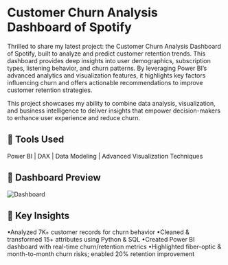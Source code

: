 # Customer Churn Analysis Dashboard of Spotify

Thrilled to share my latest project: the Customer Churn Analysis Dashboard of Spotify, built to analyze and predict customer retention trends.
This dashboard provides deep insights into user demographics, subscription types, listening behavior, and churn patterns. By leveraging Power BI’s advanced analytics and visualization features, it highlights key factors influencing churn and offers actionable recommendations to improve customer retention strategies.

This project showcases my ability to combine data analysis, visualization, and business intelligence to deliver insights that empower decision-makers to enhance user experience and reduce churn.

## 🔹 Tools Used  
Power BI | DAX | Data Modeling | Advanced Visualization Techniques

## 🔹 Dashboard Preview  
![Dashboard](https://drive.google.com/file/d/1QMVnY4VbPOTBh6r6swVfPHLx3Hw4PRbk/view?usp=sharing)  

## 🔹 Key Insights 

•Analyzed 7K+ customer records for churn behavior
•Cleaned & transformed 15+ attributes using Python & SQL
•Created Power BI dashboard with real-time churn/retention
metrics
•Highlighted fiber-optic & month-to-month churn risks;
enabled 20% retention improvement
